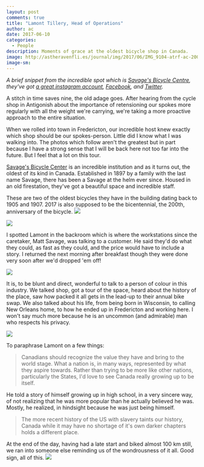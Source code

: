 ```yaml
---
layout: post
comments: true
title: "Lamont Tillery, Head of Operations"
author: ac
date: 2017-06-10
categories:
  - People
description: Moments of grace at the oldest bicycle shop in Canada.
image: http://astheravenfli.es/journal/img/2017/06/IMG_9104-atrf-ac-2000-web.jpg
image-sm:
---
```

_A brief snippet from the incredible spot which is [Savage's Bicycle Centre](https://sbcoutlet.com/), they've got [a great instagram account](), [Facebook](https://www.facebook.com/SavagesBikeCentre), and [Twitter](https://twitter.com/SavagesBikeShop)._ 

A stitch in time saves nine, the old adage goes. After hearing from the cycle shop in Antigonish about the importance of retensioning our spokes more regularly with all the weight we're carrying, we're taking a more proactive approach to the entire situation. 

When we rolled into town in Fredericton, our incredible host knew exactly which shop should be our spokes-person. Little did I know what I was walking into. The photos which follow aren't the greatest but in part because I have a strong sense that I will be back here not too far into the future. But I feel that a lot on this tour.

[Savage's Bicycle Center](http://savages.ca) is an incredible institution and as it turns out, the oldest of its kind in Canada. Established in 1897 by a family with the last name Savage, there has been a Savage at the helm ever since. Housed in an old firestation, they've got a beautiful space and incredible staff.

These are two of the oldest bicycles they have in the building dating back to 1905 and 1907. 2017 is also supposed to be the bicentennial, the 200th, anniversary of the bicycle.
<img src="http://astheravenfli.es/journal/img/2017/06/IMG_9096-atrf-ac-2000-web.jpg">

<img src="http://astheravenfli.es/journal/img/2017/06/IMG_9097-atrf-ac-2000-web.jpg">

I spotted Lamont in the backroom which is where the workstations since the caretaker, Matt Savage, was talking to a customer. He said they'd do what they could, as fast as they could, and the price would have to include a story. I returned the next morning after breakfast though they were done very soon after we'd dropped 'em off!

<img src="http://astheravenfli.es/journal/img/2017/06/IMG_9102-atrf-ac-2000-web.jpg">

It is, to be blunt and direct, wonderful to talk to a person of colour in this industry. We talked shop, got a tour of the space, heard about the history of the place, saw how packed it all gets in the lead-up to their annual bike swap. We also talked about his life, from being born in Wisconsin, to calling New Orleans home, to how he ended up in Fredericton and working here. I won't say much more because he is an uncommon (and admirable) man who respects his privacy. 

<img src="http://astheravenfli.es/journal/img/2017/06/IMG_9106-atrf-ac-2000-web.jpg">

To paraphrase Lamont on a few things:
<blockquote>Canadians should recognize the value they have and bring to the world stage. What a nation is, in many ways, represented by what they aspire towards. Rather than trying to be more like other nations, particularly the States, I'd love to see Canada really growing up to be itself.</blockquote>

He told a story of himself growing up in high school, in a very sincere way, of not realizing that he was more popular than he actually believed he was. Mostly, he realized, in hindsight because he was just being himself. 

<blockquote>The more recent history of the US with slavery taints our history, Canada while it may have no shortage of it's own darker chapters holds a different place.</blockquote>

At the end of the day, having had a late start and biked almost 100 km still, we ran into someone else reminding us of the wondrousness of it all. Good sign, all of this. 
<img src="http://astheravenfli.es/journal/img/2017/06/IMG_9145-atrf-ac-2000-web.jpg">